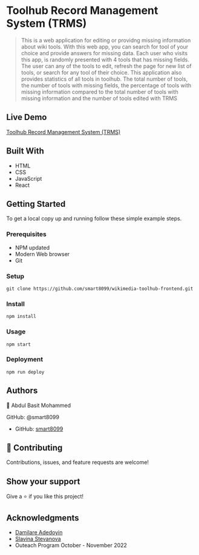 # Toolhub Record Management System (TRMS)
> This is a web application for editing or providng missing information about wiki tools. 
> With this web app, you can search for tool of your choice and provide answers for missing data.
> Each user who visits this app, is randomly presented with 4 tools that has missing fields. 
>The user can any of the tools to edit, refresh the page for new list of tools, or search for any tool of their choice. 
>This application also provides statistics of all tools in toolhub. The total number of tools, the number of tools with missing fields, the percentage of tools with missing information compared to the total number of tools with missing information and the number of tools edited with TRMS

## Live Demo
[Toolhub Record Management System (TRMS)](https://63570de79df40338266f1615--melodic-liger-8098cb.netlify.app/) 

## Built With

- HTML
- CSS
- JavaScript
- React



## Getting Started

To get a local copy up and running follow these simple example steps.

### Prerequisites

- NPM updated
- Modern Web browser
- Git

### Setup

    git clone https://github.com/smart8099/wikimedia-toolhub-frontend.git

### Install
    npm install 

### Usage
    npm start
    

### Deployment
    npm run deploy


## Authors

👤 Abdul Basit Mohammed

GitHub: @smart8099

- GitHub: [smart8099](https://github.com/smart8099/)



## 🤝 Contributing
Contributions, issues, and feature requests are welcome!

## Show your support

Give a ⭐️ if you like this project!


## Acknowledgments
- [Damilare Adedoyin](https://phabricator.wikimedia.org/p/Damilare/)
- [Slavina Stevanova](https://phabricator.wikimedia.org/p/Slst2020/)
- Outeach Program October - November 2022